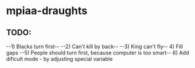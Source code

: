 # mpiaa-draughts
## TODO: 
--1) Blacks turn first--
--2) Can't kill by back--
--3) King can't fly--
4) Fill gaps
--5) People should turn first, because computer is too smart--
6) Add dificult mode - by adjusting special variable
